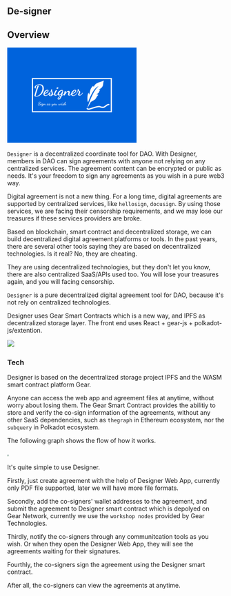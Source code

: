 ## De-signer

## Overview

<img src="./designer-logo.svg" style="width:300px" />

`Designer` is a decentralized coordinate tool for DAO. With Designer, members in DAO can sign agreements with anyone not relying on any centralized services. The agreement content can be encrypted or public as needs. It's your freedom to sign any agreements as you wish in a pure web3 way.

Digital agreement is not a new thing. For a long time, digital agreements are supported by centralized services, like `hellosign`, `docusign`. By using those services, we are facing their censorship requirements, and we may lose our treasures if these services providers are broke.

Based on blockchain, smart contract and decentralized storage, we can build decentralized digital agreement platforms or tools. In the past years, there are several other tools saying they are based on decentralized technologies. Is it real? No, they are cheating.

They are using decentralized technologies, but they don't let you know, there are also centralized SaaS/APIs used too. You will lose your treasures again, and you will facing censorship.

`Designer` is a pure decentralized digital agreement tool for DAO, because it's not rely on centralized technologies.

Designer uses Gear Smart Contracts which is a new way, and IPFS as decentralized storage layer. The front end uses React + gear-js + polkadot-js/extention.

![](./docs/graphics/designer-home.png)

### Tech

Designer is based on the decentralized storage project IPFS and the WASM smart contract platform Gear.


Anyone can access the web app and agreement files at anytime, without worry about losing them. The Gear Smart Contract provides the abilitiy to store and verify the co-sign information of the agreements, without any other SaaS dependencies, such as `thegraph` in Ethereum ecosystem, nor the `subquery` in Polkadot ecosystem.

The following graph shows the flow of how it works.

<img src="./docs/graphics/flow.png" style="zoom: 25%;" />

It's quite simple to use Designer.

Firstly, just create agreement with the help of Designer Web App, currently only PDF file supported, later we will have more file formats.

Secondly, add the co-signers' wallet addresses to the agreement, and submit the agreement to Designer smart contract which is depolyed on Gear Network, currently we use the `workshop nodes` provided by Gear Technologies.

Thirdly, notify the co-signers through any communitcation tools as you wish. Or when they open the Designer Web App, they will see the agreements waiting for their signatures.

Fourthly, the co-signers sign the agreement using the Designer smart contract.

After all, the co-signers can view the agreements at anytime.




